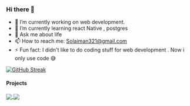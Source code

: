 ### Hi there 👋

- 🔭 I’m currently working on web development. 
- 🌱 I’m currently learning react Native , postgres 
- 💬 Ask me about life
- 📫 How to reach me: Solaiman321@gmail.com
- ⚡ Fun fact: I didn't like to do coding stuff for web development . Now i only use code 😅

[![GitHub Streak](https://github-readme-streak-stats.herokuapp.com/?user=solaimanx&count_private=true)](https://git.io/streak-stats)


#### Projects

<a href="https://github.com/sh4hids/prayertiming" >
  <!-- Change the `github-readme-stats.anuraghazra1.vercel.app` to `github-readme-stats.vercel.app`  -->
  <img align="center" src="https://github-readme-stats-anuraghazra1.vercel.app/api/pin/?username=solaimanx&repo=Covid-19-and-Vaccine-Tracker&theme=dark" />
</a>



<a href="https://github.com/sh4hids/prayertiming" >
  <!-- Change the `github-readme-stats.anuraghazra1.vercel.app` to `github-readme-stats.vercel.app`  -->
  <img align="center" src="https://github-readme-stats-anuraghazra1.vercel.app/api/pin/?username=solaimanx&repo=Linkedin-clone&theme=dark" />
</a>

